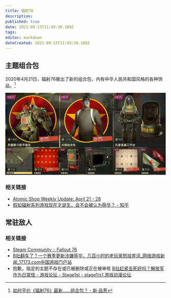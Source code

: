 ```yaml
---
title: 辐射76
description: 
published: true
date: 2021-09-13T11:43:30.169Z
tags: 
editor: markdown
dateCreated: 2021-09-13T11:43:30.169Z
---
```


## 主题组合包

2020年4月21日，辐射76推出了新的组合包，内有中华人民共和国风格的各种饰品。[^24071]

[^24071]: [如何平价《辐射76》最新......组合包？ - 新·品葱](https://web.archive.org/web/20210913033119/https://pincong.rocks/question/24071)

![辐射76中华人民共和国风格组合包](/src/game/fo76/fo76_ccpp.webp)

### 相关链接

+ [Atomic Shop Weekly Update: April 21 - 28](https://web.archive.org/web/20210913034346/https://fallout.bethesda.net/en/article/5kH2D1oAgZKfMDrK4txboY/atomic-shop-weekly-update-april-21-28)
+ [假如辐射系列游戏现在才诞生，会不会被认为辱华？ - 知乎](https://web.archive.org/web/20210913033129/https://www.zhihu.com/question/375846183)

## 常驻敌人

### 相关链接

+ [Steam Community :: Fallout 76](https://web.archive.org/web/20210913035856/https://steamcommunity.com/app/1151340/negativereviews/?browsefilter=mostrecent&snr=1_5_100010_&filterLanguage=schinese&p=1)
+ [B社翻车了？一个赛季更新涉嫌辱华，几百小时的老玩家怒投差评_网络游戏新闻_17173.com中国游戏门户站](https://web.archive.org/web/20210913033129/http://news.17173.com/content/09122021/161341825.shtml)
+ 抱歉，指定的主题不存在或已被删除或正在被审核 [B社赶紧去死好吗？解放军作为日常怪 - 游戏论坛 - Stage1st - stage1/s1 游戏动漫论坛](https://web.archive.org/web/20210913034207/https://webcache.googleusercontent.com/search?q=cache%3AOVCjjrgq8P4J%3Ahttps%3A%2F%2Fbbs.saraba1st.com%2F2b%2Fthread-2025732-1-1.html)
